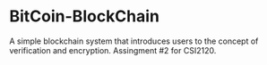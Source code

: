 # BitCoin-BlockChain
A simple blockchain system that introduces users to the concept of verification and encryption. Assingment #2 for CSI2120.
